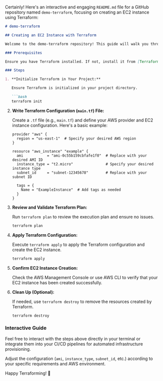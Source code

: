 Certainly! Here's an interactive and engaging `README.md` file for a GitHub repository named `demo-terraform`, focusing on creating an EC2 instance using Terraform:

```markdown
# demo-terraform

## Creating an EC2 Instance with Terraform

Welcome to the demo-terraform repository! This guide will walk you through the steps to create an EC2 instance on AWS using Terraform.

### Prerequisites

Ensure you have Terraform installed. If not, install it from [Terraform's official website](https://www.terraform.io/downloads.html).

### Steps

1. **Initialize Terraform in Your Project:**

   Ensure Terraform is initialized in your project directory.

   ```bash
   terraform init
   ```

2. **Write Terraform Configuration (`main.tf`) File:**

   Create a `.tf` file (e.g., `main.tf`) and define your AWS provider and EC2 instance configuration. Here's a basic example:

   ```hcl
   provider "aws" {
     region = "us-east-1"  # Specify your desired AWS region
   }

   resource "aws_instance" "example" {
     ami           = "ami-0c55b159cbfafe1f0"  # Replace with your desired AMI ID
     instance_type = "t2.micro"               # Specify your desired instance type
     subnet_id     = "subnet-12345678"        # Replace with your subnet ID

     tags = {
       Name = "ExampleInstance"  # Add tags as needed
     }
   }
   ```

3. **Review and Validate Terraform Plan:**

   Run `terraform plan` to review the execution plan and ensure no issues.

   ```bash
   terraform plan
   ```

4. **Apply Terraform Configuration:**

   Execute `terraform apply` to apply the Terraform configuration and create the EC2 instance.

   ```bash
   terraform apply
   ```

5. **Confirm EC2 Instance Creation:**

   Check the AWS Management Console or use AWS CLI to verify that your EC2 instance has been created successfully.

6. **Clean Up (Optional):**

   If needed, use `terraform destroy` to remove the resources created by Terraform.

   ```bash
   terraform destroy
   ```

### Interactive Guide

Feel free to interact with the steps above directly in your terminal or integrate them into your CI/CD pipelines for automated infrastructure provisioning.

Adjust the configuration (`ami`, `instance_type`, `subnet_id`, etc.) according to your specific requirements and AWS environment.

Happy Terraforming! 🚀


